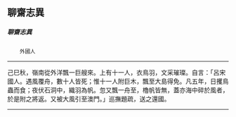 

## 聊齋志異

##### 聊齋志異
　　`外國人`

* * *

己巳秋，嶺南從外洋飄一巨艘來。上有十一人，衣鳥羽，文采璀璨。自言：「呂宋國人。遇風覆舟，數十人皆死；惟十一人附巨木，飄至大島得免。凡五年，日攫鳥蟲而食；夜伏石洞中，織羽為帆。忽又飄一舟至，櫓帆皆無，蓋亦海中碎於風者，於是附之將返。又被大風引至澳門。」巡撫題疏，送之還國。

* * *

